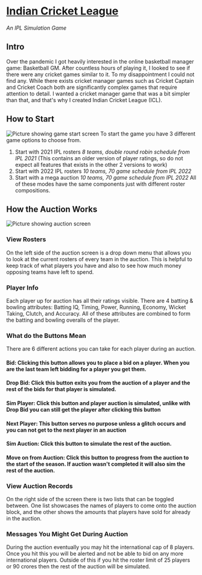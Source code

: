 # [Indian Cricket League](https://icricketleague.com)
*An IPL Simulation Game* <br>
## Intro
Over the pandemic I got heavily interested in the online basketball manager game: Basketball GM. After countless hours of playing it, I looked to see if there were any cricket games similar to it. To my disappointment I could not find any. While there exists cricket manager games such as Cricket Captain and Cricket Coach both are significantly complex games that require attention to detail. I wanted a cricket manager game that was a bit simpler than that, and that's why I created Indian Cricket League (ICL).  
## How to Start
![Picture showing game start screen](https://imgur.com/0DguY1S.jpg)
To start the game you have 3 different game options to choose from.
1. Start with 2021 IPL rosters *8 teams, double round robin schedule from IPL 2021* (This contains an older version of player ratings, so do not expect all features that exists in the other 2 versions to work)
2. Start with 2022 IPL rosters *10 teams, 70 game schedule from IPL 2022*
3. Start with a mega auction *10 teams, 70 game schedule from IPL 2022*
All of these modes have the same components just with different roster compositions.

## How the Auction Works
![Picture showing auction screen](https://imgur.com/d5WjuB9.jpg)
### View Rosters
On the left side of the auction screen is a drop down menu that allows you to look at the current rosters of every team in the auction. This is helpful to keep track of what players you have and also to see how much money opposing teams have left to spend.
### Player Info
Each player up for auction has all their ratings visible. There are 4 batting & bowling attributes: Batting IQ, Timing, Power, Running, Economy, Wicket Taking, Clutch, and Accuracy. All of these attributes are combined to form the batting and bowling overalls of the player. 
### What do the Buttons Mean
There are 6 different actions you can take for each player during an auction. 
#### Bid: Clicking this button allows you to place a bid on a player. When you are the last team left bidding for a player you get them.
#### Drop Bid: Click this button exits you from the auction of a player and the rest of the bids for that player is simulated.
#### Sim Player: Click this button and player auction is simulated, unlike with Drop Bid you can still get the player after clicking this button
#### Next Player: This button serves no purpose unless a glitch occurs and you can not get to the next player in an auction
#### Sim Auction: Click this button to simulate the rest of the auction.
#### Move on from Auction: Click this button to progress from the auction to the start of the season. If auction wasn't completed it will also sim the rest of the auction.
### View Auction Records
On the right side of the screen there is two lists that can be toggled between. One list showcases the names of players to come onto the auction block, and the other shows the amounts that players have sold for already in the auction.
### Messages You Might Get During Auction
During the auction eventually you may hit the international cap of 8 players. Once you hit this you will be alerted and not be able to bid on any more international players. Outside of this if you hit the roster limit of 25 players or 90 crores then the rest of the auction will be simulated.

